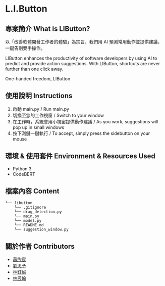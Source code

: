 # L.I.Button

## 專案簡介 What is LIButton?

以「改善軟體開發工作者的體驗」為宗旨，我們用 AI 預測常用動作並提供建議，一鍵告別雙手操作。

LIButton enhances the productivity of software developers by using AI to predict and provide action suggestions. With LIButton, shortcuts are never further than one click away.

One-handed freedom, LIButton.

## 使用說明 Instructions

1. 啟動 main.py / Run main.py
2. 切換至您的工作視窗 / Switch to your window
3. 在工作時，系統會用小視窗提供動作建議 / As you work, suggestions will pop up in small windows
4. 按下測鍵一鍵執行 / To accept, simply press the sidebutton on your mouse

## 環境 & 使用套件 Environment & Resources Used

+ Python 3
+ CodeBERT

## 檔案內容 Content

```
└── libutton
    └── .gitignore
    └── drag_detection.py
    └── main.py
    └── model.py
    └── README.md
    └── suggestion_window.py
```

## 關於作者 Contributors

+ [蕭煦宸](https://github.com/HS6103)
+ [劉思予](https://github.com/rebecca-liu-siyu)
+ [林鈺誠](https://github.com/robertbigabu)
+ [林辰翰](https://github.com/vitolin0416)
